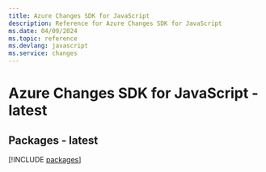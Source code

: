 ```yaml
---
title: Azure Changes SDK for JavaScript
description: Reference for Azure Changes SDK for JavaScript
ms.date: 04/09/2024
ms.topic: reference
ms.devlang: javascript
ms.service: changes
---
```

# Azure Changes SDK for JavaScript - latest
## Packages - latest
[!INCLUDE [packages](changes-index.md)]
